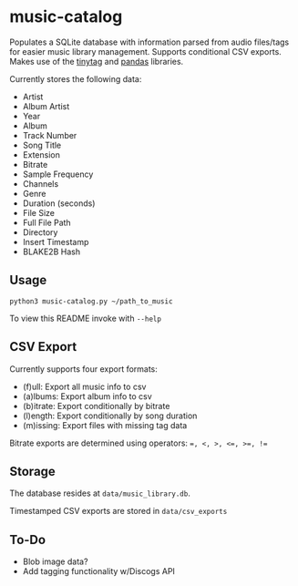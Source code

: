 # music-catalog
Populates a SQLite database with information parsed from audio files/tags for easier music library management. Supports conditional CSV exports. Makes use of the [tinytag](https://github.com/devsnd/tinytag) and [pandas](https://github.com/pandas-dev/pandas) libraries.

Currently stores the following data:

- Artist
- Album Artist
- Year
- Album
- Track Number
- Song Title
- Extension
- Bitrate
- Sample Frequency
- Channels
- Genre
- Duration (seconds)
- File Size
- Full File Path
- Directory
- Insert Timestamp
- BLAKE2B Hash

## Usage
~~~
python3 music-catalog.py ~/path_to_music
~~~
To view this README invoke with `--help`

## CSV Export
Currently supports four export formats:

- (f)ull: 	    Export all music info to csv
- (a)lbums: 	Export album info to csv
- (b)itrate: 	Export conditionally by bitrate
- (l)ength: 	Export conditionally by song duration
- (m)issing: 	Export files with missing tag data

Bitrate exports are determined using operators: `=, <, >, <=, >=, !=`

## Storage

The database resides at `data/music_library.db`.

Timestamped CSV exports are stored in `data/csv_exports`

## To-Do
- Blob image data?
- Add tagging functionality w/Discogs API
